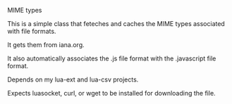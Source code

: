 MIME types

This is a simple class that feteches and caches the MIME types associated with file formats.

It gets them from iana.org.

It also automatically associates the .js file format with the .javascript file format.

Depends on my lua-ext and lua-csv projects.

Expects luasocket, curl, or wget to be installed for downloading the file.
